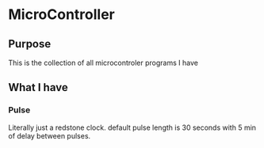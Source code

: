 # MicroController
## Purpose
This is the collection of all microcontroler programs I have

## What I have
### Pulse

Literally just a redstone clock.
default pulse length is 30 seconds with 5 min of delay between pulses.